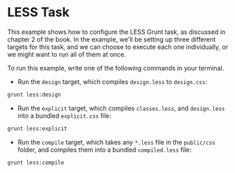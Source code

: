 # LESS Task

This example shows how to configure the LESS Grunt task, as discussed in chapter 2 of the book. In the example, we'll be setting up three different targets for this task, and we can choose to execute each one individually, or we might want to run all of them at once.

To run this example, write one of the following commands in your terminal.

- Run the `design` target, which compiles `design.less` to `design.css`:

```bash
grunt less:design
```

- Run the `explicit` target, which compiles `classes.less`, and `design.less` into a bundled `explicit.css` file:

```bash
grunt less:explicit
```

- Run the `compile` target, which takes any `*.less` file in the `public/css` folder, and compiles them into a bundled `compiled.less` file:

```bash
grunt less:compile
```